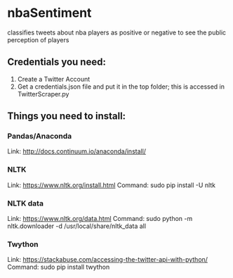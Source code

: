 # nbaSentiment
classifies tweets about nba players as positive or negative to see the public perception of players

## Credentials you need:
1. Create a Twitter Account
2. Get a credentials.json file and put it in the top folder; this is accessed in TwitterScraper.py

## Things you need to install:

### Pandas/Anaconda
Link: http://docs.continuum.io/anaconda/install/

### NLTK
Link: https://www.nltk.org/install.html
Command: sudo pip install -U nltk

### NLTK data
Link: https://www.nltk.org/data.html
Command: sudo python -m nltk.downloader -d /usr/local/share/nltk_data all

### Twython
Link: https://stackabuse.com/accessing-the-twitter-api-with-python/
Command: sudo pip install twython

